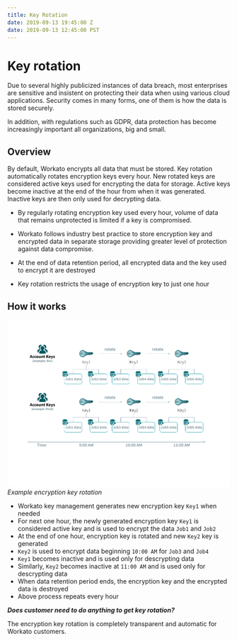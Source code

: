 ```yaml
---
title: Key Rotation
date: 2019-09-13 19:45:00 Z
date: 2019-09-13 12:45:00 PST
---
```


# Key rotation

Due to several highly publicized instances of data breach, most enterprises are sensitive and insistent on protecting their data when using various cloud applications. Security comes in many forms, one of them is how the data is stored securely.

In addition, with regulations such as GDPR, data protection has become increasingly important all organizations, big and small.

## Overview

By default, Workato encrypts all data that must be stored. Key rotation automatically rotates  encryption keys every hour. New rotated keys are considered active keys used for encrypting the data for storage. Active keys become inactive at the end of the hour from when it was generated. Inactive keys are then only used for decrypting data.

* By regularly rotating encryption key used every hour, volume of data that remains unprotected is limited if a key is compromised.

* Workato follows industry best practice to store encryption key and encrypted data in separate storage providing greater level of protection against data compromise.
* At the end of data retention period, all encrypted data and the key used to encrypt it are destroyed
* Key rotation restricts the usage of encryption key to just one hour

## How it works

![Encryption key rotation](/assets/images/security/data-protection/encryption-key-management/hourly-key-rotation.png)
*Example encryption key rotation*

* Workato key management generates new encryption key `Key1` when needed
* For next one hour, the newly generated encryption key `Key1` is considered active key and is used to encrypt the data `Job1` and `Job2`
* At the end of one hour, encryption key is rotated and new `Key2` key is generated
* `Key2` is used to encrypt data beginning `10:00 AM` for `Job3` and `Job4`
* `Key1` becomes inactive and is used only for descrypting data
* Similarly, `Key2` becomes inactive at `11:00 AM` and is used only for descrypting data
* When data retention period ends, the encryption key and the encrypted data is destroyed
* Above process repeats every hour

***Does customer need to do anything to get key rotation?***

The encryption key rotation is completely transparent and automatic for Workato customers.
